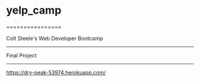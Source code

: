 # yelp_camp
================

Colt Steele's Web Developer Bootcamp 
____________________________________

Final Project
__________________________________________________

https://dry-peak-53974.herokuapp.com/
